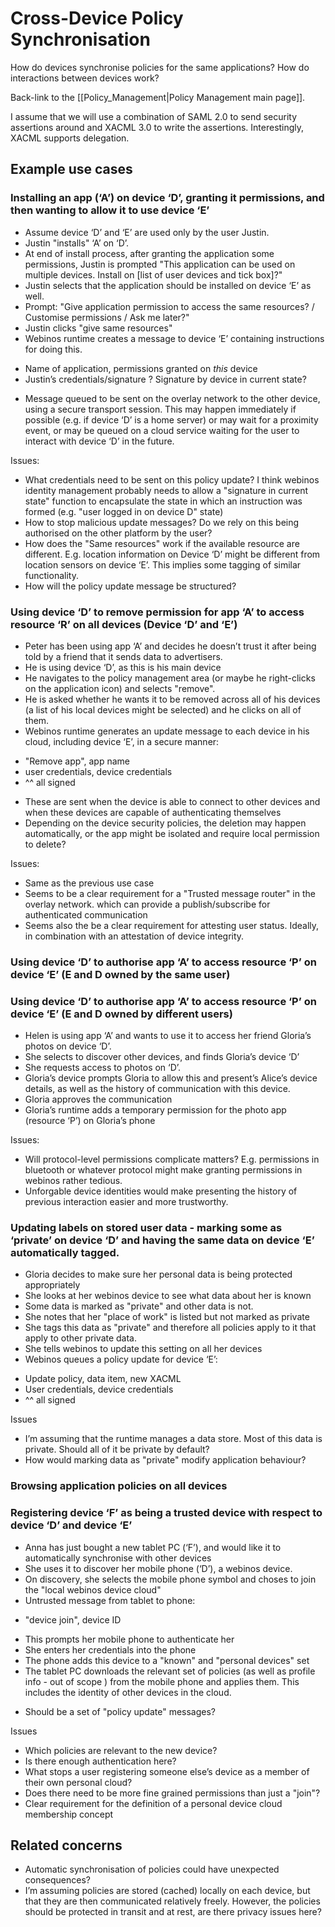 Cross-Device Policy Synchronisation
===================================

How do devices synchronise policies for the same applications? How do interactions between devices work?

Back-link to the [[Policy_Management|Policy Management main page]].

I assume that we will use a combination of SAML 2.0 to send security assertions around and XACML 3.0 to write the assertions. Interestingly, XACML supports delegation.

Example use cases
-----------------

### Installing an app (‘A’) on device ‘D’, granting it permissions, and then wanting to allow it to use device ‘E’

-   Assume device ‘D’ and ‘E’ are used only by the user Justin.
-   Justin "installs" ‘A’ on ‘D’.
-   At end of install process, after granting the application some permissions, Justin is prompted "This application can be used on multiple devices. Install on [list of user devices and tick box]?"
-   Justin selects that the application should be installed on device ‘E’ as well.
-   Prompt: "Give application permission to access the same resources? / Customise permissions / Ask me later?"
-   Justin clicks "give same resources"
-   Webinos runtime creates a message to device ‘E’ containing instructions for doing this.

* Name of application, permissions granted on _this_ device
 * Justin’s credentials/signature ? Signature by device in current state?

-   Message queued to be sent on the overlay network to the other device, using a secure transport session. This may happen immediately if possible (e.g. if device ‘D’ is a home server) or may wait for a proximity event, or may be queued on a cloud service waiting for the user to interact with device ‘D’ in the future.

Issues:

-   What credentials need to be sent on this policy update? I think webinos identity management probably needs to allow a "signature in current state" function to encapsulate the state in which an instruction was formed (e.g. "user logged in on device D" state)
-   How to stop malicious update messages? Do we rely on this being authorised on the other platform by the user?
-   How does the "Same resources" work if the available resource are different. E.g. location information on Device ‘D’ might be different from location sensors on device ‘E’. This implies some tagging of similar functionality.
-   How will the policy update message be structured?

### Using device ‘D’ to remove permission for app ‘A’ to access resource ‘R’ on all devices (Device ‘D’ and ‘E’)

-   Peter has been using app ‘A’ and decides he doesn’t trust it after being told by a friend that it sends data to advertisers.
-   He is using device ‘D’, as this is his main device
-   He navigates to the policy management area (or maybe he right-clicks on the application icon) and selects "remove".
-   He is asked whether he wants it to be removed across all of his devices (a list of his local devices might be selected) and he clicks on all of them.
-   Webinos runtime generates an update message to each device in his cloud, including device ‘E’, in a secure manner:

* "Remove app", app name
 * user credentials, device credentials
 * ^^ all signed

-   These are sent when the device is able to connect to other devices and when these devices are capable of authenticating themselves
-   Depending on the device security policies, the deletion may happen automatically, or the app might be isolated and require local permission to delete?

Issues:

-   Same as the previous use case
-   Seems to be a clear requirement for a "Trusted message router" in the overlay network. which can provide a publish/subscribe for authenticated communication
-   Seems also the be a clear requirement for attesting user status. Ideally, in combination with an attestation of device integrity.

### Using device ‘D’ to authorise app ‘A’ to access resource ‘P’ on device ‘E’ (E and D owned by the same user)

### Using device ‘D’ to authorise app ‘A’ to access resource ‘P’ on device ‘E’ (E and D owned by different users)

-   Helen is using app ‘A’ and wants to use it to access her friend Gloria’s photos on device ‘D’.
-   She selects to discover other devices, and finds Gloria’s device ‘D’
-   She requests access to photos on ‘D’.
-   Gloria’s device prompts Gloria to allow this and present’s Alice’s device details, as well as the history of communication with this device.
-   Gloria approves the communication
-   Gloria’s runtime adds a temporary permission for the photo app (resource ‘P’) on Gloria’s phone

Issues:

-   Will protocol-level permissions complicate matters? E.g. permissions in bluetooth or whatever protocol might make granting permissions in webinos rather tedious.
-   Unforgable device identities would make presenting the history of previous interaction easier and more trustworthy.

### Updating labels on stored user data - marking some as ‘private’ on device ‘D’ and having the same data on device ‘E’ automatically tagged.

-   Gloria decides to make sure her personal data is being protected appropriately
-   She looks at her webinos device to see what data about her is known
-   Some data is marked as "private" and other data is not.
-   She notes that her "place of work" is listed but not marked as private
-   She tags this data as "private" and therefore all policies apply to it that apply to other private data.
-   She tells webinos to update this setting on all her devices
-   Webinos queues a policy update for device ‘E’:

* Update policy, data item, new XACML
 * User credentials, device credentials
 * ^^ all signed

Issues

-   I’m assuming that the runtime manages a data store. Most of this data is private. Should all of it be private by default?
-   How would marking data as "private" modify application behaviour?

### Browsing application policies on all devices

### Registering device ‘F’ as being a trusted device with respect to device ‘D’ and device ‘E’

-   Anna has just bought a new tablet PC (‘F’), and would like it to automatically synchronise with other devices
-   She uses it to discover her mobile phone (‘D’), a webinos device.
-   On discovery, she selects the mobile phone symbol and choses to join the "local webinos device cloud"
-   Untrusted message from tablet to phone:

* "device join", device ID

-   This prompts her mobile phone to authenticate her
-   She enters her credentials into the phone
-   The phone adds this device to a "known" and "personal devices" set
-   The tablet PC downloads the relevant set of policies (as well as profile info - out of scope ) from the mobile phone and applies them. This includes the identity of other devices in the cloud.

* Should be a set of "policy update" messages?

Issues

-   Which policies are relevant to the new device?
-   Is there enough authentication here?
-   What stops a user registering someone else’s device as a member of their own personal cloud?
-   Does there need to be more fine grained permissions than just a "join"?
-   Clear requirement for the definition of a personal device cloud membership concept

Related concerns
----------------

-   Automatic synchronisation of policies could have unexpected consequences?
-   I’m assuming policies are stored (cached) locally on each device, but that they are then communicated relatively freely. However, the policies should be protected in transit and at rest, are there privacy issues here?

